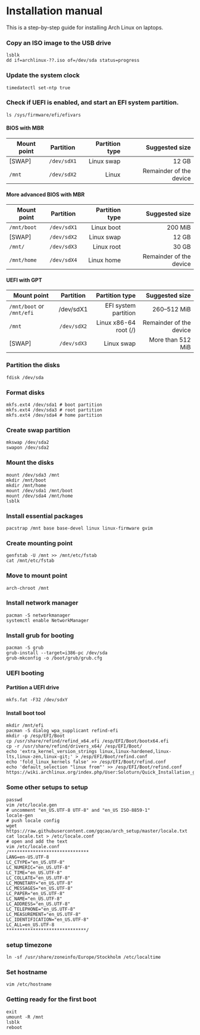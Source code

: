 # Installation manual 
This is a step-by-step guide for installing Arch Linux on laptops.
### Copy an ISO image to the USB drive
```
lsblk
dd if=archlinux-??.iso of=/dev/sda status=progress
```
### Update the system clock
```
timedatectl set-ntp true
```
### Check if UEFI is enabled, and start an EFI system partition.
```
ls /sys/firmware/efi/efivars
```
#### BIOS with MBR
| Mount point 	| Partition 	| Partition type  | Suggested size         |
| ------------- |:-------------:| ---------------:| ----------------------:|
|[SWAP] 	|`/dev/sdX1` 	|Linux swap 	  | 12 GB                  |
|`/mnt` 	|`/dev/sdX2` 	|Linux 	          | Remainder of the device|
#### More advanced BIOS with MBR
| Mount point 	| Partition 	| Partition type  | Suggested size         |
| ------------- |:-------------:| ---------------:| ----------------------:|
|`/mnt/boot` 	|`/dev/sdX1` 	|Linux boot | 200 MiB |
|[SWAP] 	|`/dev/sdX2` 	|Linux swap 	  | 12 GB  |
|`/mnt/` 	|`/dev/sdX3` 	|Linux root | 30 GB  |
|`/mnt/home` 	|`/dev/sdX4` 	|Linux home | Remainder of the device|
#### UEFI with GPT
| Mount point 	| Partition 	| Partition type  | Suggested size         |
| ------------- |:-------------:| ---------------:| ----------------------:|
|`/mnt/boot` or `/mnt/efi`| 	/dev/sdX1| 	EFI system partition| 	260–512 MiB|
|`/mnt`| 	`/dev/sdX2`| 	Linux x86-64 root (/)| 	Remainder of the device|
|[SWAP] |	`/dev/sdX3`| 	Linux swap 	|More than 512 MiB |
### Partition the disks
```
fdisk /dev/sda
```
### Format disks 
```
mkfs.ext4 /dev/sda1 # boot partition
mkfs.ext4 /dev/sda3 # root partition
mkfs.ext4 /dev/sda4 # home partition
```
### Create swap partition
```
mkswap /dev/sda2
swapon /dev/sda2
```
### Mount the disks
```
mount /dev/sda3 /mnt
mkdir /mnt/boot
mkdir /mnt/home
mount /dev/sda1 /mnt/boot
mount /dev/sda4 /mnt/home
lsblk
```
### Install essential packages
```
pacstrap /mnt base base-devel linux linux-firmware gvim
```
### Create mounting point
```
genfstab -U /mnt >> /mnt/etc/fstab
cat /mnt/etc/fstab
```
### Move to mount point
```
arch-chroot /mnt
```
### Install network manager 
```
pacman -S networkmanager
systemctl enable NetworkManager
```
### Install grub for booting
```
pacman -S grub
grub-install --target=i386-pc /dev/sda
grub-mkconfig -o /boot/grub/grub.cfg
```
### UEFI booting
#### Partition a UEFI drive
```
mkfs.fat -F32 /dev/sdxY
```
#### Install boot tool 
```
mkdir /mnt/efi
pacman -S dialog wpa_supplicant refind-efi
mkdir -p /esp/EFI/Boot
cp /usr/share/refind/refind_x64.efi /esp/EFI/Boot/bootx64.efi
cp -r /usr/share/refind/drivers_x64/ /esp/EFI/Boot/
echo 'extra_kernel_version_strings linux,linux-hardened,linux-lts,linux-zen,linux-git;' > /esp/EFI/Boot/refind.conf
echo 'fold_linux_kernels false' >> /esp/EFI/Boot/refind.conf
echo 'default_selection "linux from"' >> /esp/EFI/Boot/refind.conf
https://wiki.archlinux.org/index.php/User:Soloturn/Quick_Installation_guide_UEFI
```
### Some other setups to setup
```
passwd
vim /etc/locale.gen
# uncomment "en_US.UTF-8 UTF-8" and "en_US ISO-8859-1"
locale-gen
# push locale config
wget https://raw.githubusercontent.com/gqcao/arch_setup/master/locale.txt
cat locale.txt > /etc/locale.conf
# open and add the text
vim /etc/locale.conf
/******************************
LANG=en-US.UTF-8
LC_CTYPE="en_US.UTF-8"
LC_NUMERIC="en_US.UTF-8"
LC_TIME="en_US.UTF-8"
LC_COLLATE="en_US.UTF-8"
LC_MONETARY="en_US.UTF-8"
LC_MESSAGES="en_US.UTF-8"
LC_PAPER="en_US.UTF-8"
LC_NAME="en_US.UTF-8"
LC_ADDRESS="en_US.UTF-8"
LC_TELEPHONE="en_US.UTF-8"
LC_MEASUREMENT="en_US.UTF-8"
LC_IDENTIFICATION="en_US.UTF-8"
LC_ALL=en_US.UTF-8
******************************/
```
### setup timezone
```
ln -sf /usr/share/zoneinfo/Europe/Stockholm /etc/localtime
```
### Set hostname 
```
vim /etc/hostname 
```
### Getting ready for the first boot
```
exit
umount -R /mnt
lsblk
reboot
```
